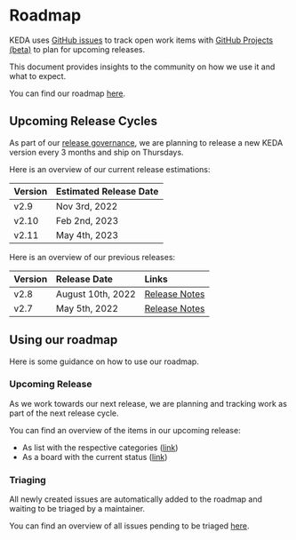 # Roadmap

KEDA uses [GitHub issues](https://docs.github.com/en/issues/tracking-your-work-with-issues/about-issues) to track open work items with [GitHub Projects (beta)](https://docs.github.com/en/issues/trying-out-the-new-projects-experience/about-projects) to plan for upcoming releases.

This document provides insights to the community on how we use it and what to expect.

You can find our roadmap [here](https://github.com/orgs/kedacore/projects/2).

## Upcoming Release Cycles

As part of our [release governance](https://github.com/kedacore/governance/blob/main/RELEASES.md), we are planning to release a new KEDA version every 3 months and ship on Thursdays.

Here is an overview of our current release estimations:

| Version | Estimated Release Date |
|:--------|:-----------------------|
| v2.9    | Nov 3rd, 2022          |
| v2.10   | Feb 2nd, 2023          |
| v2.11   | May 4th, 2023          |

Here is an overview of our previous releases:

| Version | Release Date  | Links             |
|:--------|:--------------|:------------------|
| v2.8    | August 10th, 2022 | [Release Notes](https://github.com/kedacore/keda/releases/tag/v2.8.0) |
| v2.7    | May 5th, 2022 | [Release Notes](https://github.com/kedacore/keda/releases/tag/v2.7.0) |

## Using our roadmap

Here is some guidance on how to use our roadmap.

### Upcoming Release

As we work towards our next release, we are planning and tracking work as part of the next release cycle.

You can find an overview of the items in our upcoming release:

- As list with the respective categories ([link](https://github.com/orgs/kedacore/projects/2/views/12))
- As a board with the current status ([link](https://github.com/orgs/kedacore/projects/2/views/16))

### Triaging

All newly created issues are automatically added to the roadmap and waiting to be triaged by a maintainer.

You can find an overview of all issues pending to be triaged [here](https://github.com/orgs/kedacore/projects/2/views/10).
